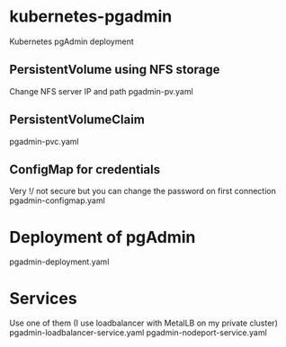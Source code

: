 # kubernetes-pgadmin
Kubernetes pgAdmin deployment

## PersistentVolume using NFS storage 
Change NFS server IP and path
pgadmin-pv.yaml

## PersistentVolumeClaim
pgadmin-pvc.yaml

## ConfigMap for credentials 
Very \!/ not secure but you can change the password on first connection
pgadmin-configmap.yaml

# Deployment of pgAdmin
pgadmin-deployment.yaml

# Services
Use one of them (I use loadbalancer with MetalLB on my private cluster)
pgadmin-loadbalancer-service.yaml
pgadmin-nodeport-service.yaml
